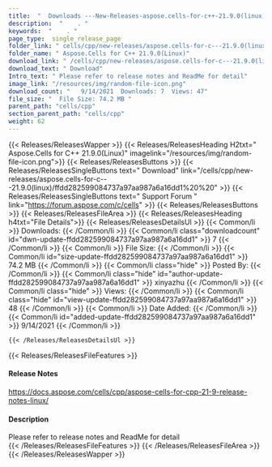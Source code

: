 ```yaml
---
title:  "  Downloads ---New-Releases-aspose.cells-for-c++-21.9.0(linux) . " 
description:  "    . " 
keywords:  "    . " 
page_type:  single_release_page
folder_link: " cells/cpp/new-releases/aspose.cells-for-c---21.9.0(linux)/"
folder_name: " Aspose.Cells for C++ 21.9.0(Linux)"
download_link: " /cells/cpp/new-releases/aspose.cells-for-c---21.9.0(linux)/ffdd282599084737a97aa987a6a16dd1"
download_text: " Download"
Intro_text: " Please refer to release notes and ReadMe for detail"
image_link: "/resources/img/random-file-icon.png"
download_count: "   9/14/2021  Downloads: 7  Views: 47"
file_size: "  File Size: 74.2 MB "
parent_path: "cells/cpp"
section_parent_path: "cells/cpp"
weight: 62
---
```


{{< Releases/ReleasesWapper >}}
  {{< Releases/ReleasesHeading H2txt=" Aspose.Cells for C++ 21.9.0(Linux)" imagelink="/resources/img/random-file-icon.png">}}
  {{< Releases/ReleasesButtons >}}
    {{< Releases/ReleasesSingleButtons text=" Download" link="/cells/cpp/new-releases/aspose.cells-for-c---21.9.0(linux)/ffdd282599084737a97aa987a6a16dd1%20%20" >}}
    {{< Releases/ReleasesSingleButtons text=" Support Forum " link="https://forum.aspose.com/c/cells" >}}
  {{< Releases/ReleasesButtons >}}
  {{< Releases/ReleasesFileArea >}}
    {{< Releases/ReleasesHeading h4txt="File Details">}}
    {{< Releases/ReleasesDetailsUl >}}
            {{< Common/li  >}} Downloads: {{< /Common/li >}} 
      {{< Common/li class="downloadcount" id="dwn-update-ffdd282599084737a97aa987a6a16dd1" >}} 7 {{< /Common/li >}} 
      {{< Common/li  >}} File Size: {{< /Common/li >}} 
      {{< Common/li id="size-update-ffdd282599084737a97aa987a6a16dd1" >}} 74.2 MB {{< /Common/li >}} 
      {{< Common/li  class="hide" >}} Posted By: {{< /Common/li >}} 
      {{< Common/li class="hide" id="author-update-ffdd282599084737a97aa987a6a16dd1" >}} xinyazhu {{< /Common/li >}} 
      {{< Common/li class="hide"  >}} Views: {{< /Common/li >}} 
      {{< Common/li class="hide" id="view-update-ffdd282599084737a97aa987a6a16dd1" >}} 48 {{< /Common/li >}} 
      {{< Common/li  >}} Date Added: {{< /Common/li >}} 
      {{< Common/li id="added-update-ffdd282599084737a97aa987a6a16dd1" >}} 9/14/2021 {{< /Common/li >}} 

    {{< /Releases/ReleasesDetailsUl >}}

  {{< Releases/ReleasesFileFeatures >}}
      <h4>Release Notes</h4><div><a href="https://docs.aspose.com/cells/cpp/aspose-cells-for-cpp-21-9-release-notes-linux/">https://docs.aspose.com/cells/cpp/aspose-cells-for-cpp-21-9-release-notes-linux/</a></div><h4>Description</h4><div class="HTMLDescription">Please refer to release notes and ReadMe for detail</div>
  {{< /Releases/ReleasesFileFeatures >}}
 {{< /Releases/ReleasesFileArea >}}
{{< /Releases/ReleasesWapper >}}


